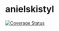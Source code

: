 anielskistyl
============
[![Coverage Status](https://img.shields.io/coveralls/MrJacek/anielskistyl.svg)](https://coveralls.io/r/MrJacek/anielskistyl)
